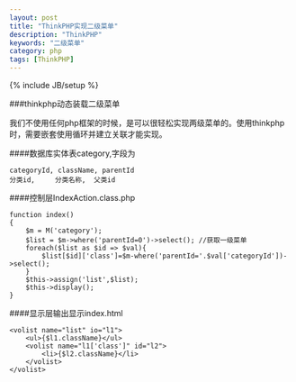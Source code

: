 ```yaml
---
layout: post
title: "ThinkPHP实现二级菜单"
description: "ThinkPHP"
keywords: "二级菜单"
category: php
tags: [ThinkPHP]
---
```

{% include JB/setup %}

###thinkphp动态装载二级菜单


我们不使用任何php框架的时候，是可以很轻松实现两级菜单的。使用thinkphp时，需要嵌套使用循环并建立关联才能实现。

<!-- more -->

####数据库实体表category,字段为

	categoryId, className, parentId
	分类id,     分类名称,  父类id

####控制层IndexAction.class.php

    function index()
    {
		$m = M('category');
		$list = $m->where('parentId=0')->select(); //获取一级菜单
		foreach($list as $id => $val){
			$list[$id]['class']=$m-where('parentId='.$val['categoryId'])->select();
		}
		$this->assign('list',$list);
		$this->display();
    }

####显示层输出显示index.html

	<volist name="list" io="l1">
		<ul>{$l1.className}</ul>
		<volist name="l1['class']" id="l2">
			<li>{$l2.className}</li>
		</volist>
	</volist>
